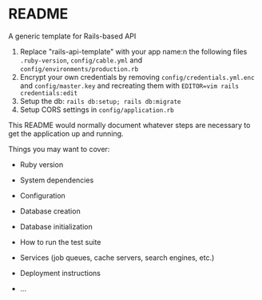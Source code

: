 # README

A generic template for Rails-based API

1. Replace "rails-api-template" with your app name:n the following files `.ruby-version`, `config/cable.yml` and `config/environments/production.rb`
2. Encrypt your own credentials by removing `config/credentials.yml.enc` and `config/master.key` and recreating them with `EDITOR=vim rails credentials:edit`
3. Setup the db: `rails db:setup; rails db:migrate`
4. Setup CORS settings in `config/application.rb`

This README would normally document whatever steps are necessary to get the
application up and running.

Things you may want to cover:

* Ruby version

* System dependencies

* Configuration

* Database creation

* Database initialization

* How to run the test suite

* Services (job queues, cache servers, search engines, etc.)

* Deployment instructions

* ...
